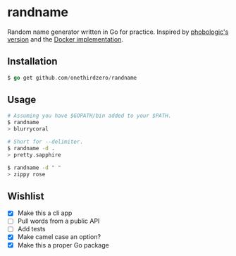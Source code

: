 # randname

Random name generator written in Go for practice. Inspired by [phobologic's version](https://github.com/phobologic/random_name/) and the [Docker implementation](https://github.com/moby/moby/blob/master/pkg/namesgenerator/names-generator.go).

## Installation

```go
$ go get github.com/onethirdzero/randname
```

## Usage

```bash
# Assuming you have $GOPATH/bin added to your $PATH.
$ randname
> blurrycoral

# Short for --delimiter.
$ randname -d .
> pretty.sapphire

$ randname -d " "
> zippy rose
```

## Wishlist

- [x] Make this a cli app
- [ ] Pull words from a public API
- [ ] Add tests
- [x] Make camel case an option?
- [x] Make this a proper Go package

